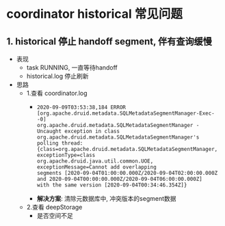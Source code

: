 # coordinator historical 常见问题

## 1. historical 停止 handoff segment, 伴有查询缓慢

- 表现
    - task RUNNING, 一直等待handoff
    - historical.log 停止刷新
- 思路
    - 1.查看 coordinator.log
        - ```text
          2020-09-09T03:53:38,184 ERROR [org.apache.druid.metadata.SQLMetadataSegmentManager-Exec--0]
          org.apache.druid.metadata.SQLMetadataSegmentManager - Uncaught exception in class
          org.apache.druid.metadata.SQLMetadataSegmentManager's polling thread:
          {class=org.apache.druid.metadata.SQLMetadataSegmentManager, exceptionType=class
          org.apache.druid.java.util.common.UOE, exceptionMessage=Cannot add overlapping
          segments [2020-09-04T01:00:00.000Z/2020-09-04T02:00:00.000Z and 2020-09-04T00:00:00.000Z/2020-09-04T06:00:00.000Z]
          with the same version [2020-09-04T00:34:46.354Z]}
          ```
        - **解决方案**: 清除元数据库中, 冲突版本的segment数据
    - 2.查看 deepStorage
        - 是否空间不足
 